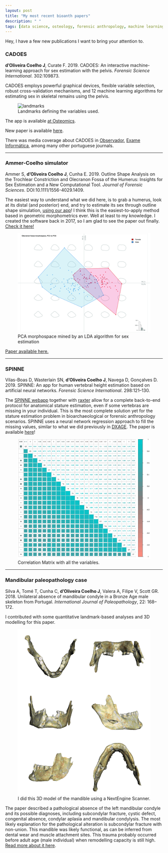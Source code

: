 ```yaml
---
layout: post
title: "My most recent bioanth papers"
description: " "
tags: [data science, osteology, forensic anthropology, machine learning, paleopathology, quantitative analysis, stature, sex estimation, geometric morphometrics]
---
```


Hey, I have a few new publications I want to bring your attention to.

<h3>CADOES</h3>

**d’Oliveira Coelho J**, Curate F. 2019. CADOES: An interactive machine-learning approach for sex estimation with the pelvis. *Forensic Science International*. 302:109873.

CADOES employs powerful graphical devices, flexible variable selection, robust cross-validation mechanisms, and 12 machine learning algorithms for estimating sex in skeletal remains using the pelvis.

<figure>
	<img src="http://osteomics.com/CADOES/LANDMARKS.png" alt="landmarks">
	<figcaption>Landmarks defining the variables used.</figcaption>
</figure>

The app is available <a href = "http://osteomics.com/CADOES/" target="_blank">at Osteomics</a>.

New paper is available <a href = "https://www.sciencedirect.com/science/article/pii/S0379073819302890" target="_blank">here</a>.

There was media coverage about CADOES in <a href = "https://observador.pt/2019/07/29/investigadores-portugueses-criam-software-que-facilita-identificacao-do-sexo-de-esqueletos-humanos/" target="_blank">Observador</a>, <a href = "http://exameinformatica.sapo.pt/noticias/ciencia/2019-07-29-Investigadores-de-Coimbra-criam-aplicacao-que-revela-sexo-de-esqueletos" target="_blank">Exame Informática</a>, among many other portuguese journals.

---

<h3>Ammer-Coelho simulator</h3>

Ammer S, **d’Oliveira Coelho J**, Cunha E. 2019. Outline Shape Analysis on the Trochlear Constriction and Olecranon Fossa of the Humerus: Insights for Sex Estimation and a New Computational Tool. *Journal of Forensic Sciences*. DOI:10.1111/1556-4029.1409.

The easiest way to understand what we did here, is to grab a humerus, look at its distal (and posterior) end, and try to estimate its sex through outline shape simulation, <a href = "http://osteomics.com/Ammer-Coelho/" target="_blank">using our app</a>! I think this is the easiest-to-apply method based in geometric morphometrics ever. Well at least to my knowledge. I created the software back in 2017, so I am glad to see the paper out finally. <a href = "https://onlinelibrary.wiley.com/doi/abs/10.1111/1556-4029.14096" target = "_blank">Check it here!</a>

<figure>
	<img src="/images/Ammer-CoelhoPCA.jpg" alt="PCA separation">
	<figcaption>PCA morphospace mined by an LDA algorithm for sex estimation</figcaption>
</figure>

<a href = "https://onlinelibrary.wiley.com/doi/abs/10.1111/1556-4029.14096" target="_blank">Paper available here.</a>

---

<h3>SPINNE</h3>

Vilas-Boas D, Wasterlain SN, **d’Oliveira Coelho J**, Navega D, Gonçalves D. 2019. SPINNE: An app for human vertebral height estimation based on artificial neural networks. 
*Forensic Science International*. 298:121–130.

The <a href = "http://osteomics.com/SPINNE/" target="_blank">SPINNE webapp</a> together with <a href="http://osteomics.com/raxter/" target="_blank">raxter</a> allow for a complete back-to-end protocol for anatomical stature estimation, even if some vertebras are missing in your individual. This is the most complete solution yet for the stature estimation problem in bioarchaeological or forensic anthropology scenarios. SPINNE uses a neural network regression approach to fill the missing values, similar to what we did previously in <a href = "http://osteomics.com/DXAGE/" target="_blank">DXAGE</a>. The paper is available <a href = "https://www.ncbi.nlm.nih.gov/pubmed/30897448" target="_blank">here</a>!

<figure>
	<img src="/images/SPINNE_CM.png" alt="correlation matrix">
	<figcaption>Correlation Matrix with all the variables.</figcaption>
</figure>

---

<h3>Mandibular paleopathology case</h3>

Silva A, Tomé T, Cunha C, **d’Oliveira Coelho J**, Valera A, Filipe V, Scott GR. 2018. Unilateral absence of mandibular condyle in a Bronze Age male skeleton from Portugal. *International Journal of Paleopathology*, 22: 168–172.

I contributed with some quantitative landmark-based analyses and 3D modelling for this paper.

<figure>
	<img src="/images/dice_view.png" alt="dice view">
	<figcaption>I did this 3D model of the mandible using a NextEngine Scanner.</figcaption>
</figure>

The paper described a pathological absence of the left mandibular condyle and its possible diagnoses, including subcondylar fracture, cystic defect, congenital absence, condylar aplasia and mandibular condylysis. The most likely explanation for the pathological alteration is subcondylar fracture with non-union. This mandible was likely functional, as can be inferred from dental wear and muscle attachment sites. This trauma probably occurred before adult age (male individual) when remodelling capacity is still high. <a href = "https://www.sciencedirect.com/science/article/abs/pii/S1879981717301572" target="_blank">Read more about it here</a>.